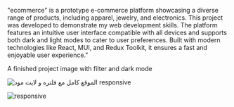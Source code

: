 "ecommerce" is a prototype e-commerce platform showcasing a diverse range of products, including apparel, jewelry, and electronics. This project was developed to demonstrate my web development skills. The platform features an intuitive user interface compatible with all devices and supports both dark and light modes to cater to user preferences. Built with modern technologies like React, MUI, and Redux Toolkit, it ensures a fast and enjoyable user experience."


A finished project image with filter and dark mode

![الموقع كامل مع فلتره و لايت مود](https://github.com/user-attachments/assets/5a156d5e-45fa-4b38-95b5-20bdb01a80c4)
responsive

![responsive](https://github.com/user-attachments/assets/8e860879-bf62-4689-a8e7-1073788ddf16)
